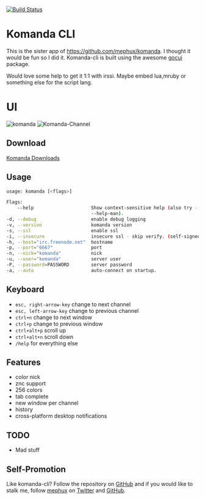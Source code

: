 [![Build Status](http://komanda.io:8080/api/badges/mephux/komanda-cli/status.svg)](http://komanda.io:8080/mephux/komanda-cli)

# Komanda CLI

This is the sister app of https://github.com/mephux/komanda. 
I thought it would be fun so I did it. Komanda-cli is built using the awesome [gocui](https://github.com/jroimartin/gocui) package.

Would love some help to get it 1:1 with irssi. 
Maybe embed lua,mruby or something else for the script lang.

# UI

![komanda](http://i.imgur.com/UbBYVRq.png)
![Komanda-Channel](http://i.imgur.com/4vjrNxg.png)

## Download

  [Komanda Downloads](https://github.com/mephux/komanda-cli/releases)

## Usage

  ```bash
usage: komanda [<flags>]

Flags:
      --help                     Show context-sensitive help (also try --help-long and
                                 --help-man).
  -d, --debug                    enable debug logging
  -v, --version                  komanda version
  -s, --ssl                      enable ssl
  -i, --insecure                 insecure ssl - skip verify. (self-signed certs)
  -h, --host="irc.freenode.net"  hostname
  -p, --port="6667"              port
  -n, --nick="komanda"           nick
  -u, --user="komanda"           server user
  -P, --password=PASSWORD        server password
  -a, --auto                     auto-connect on startup.
  ```

## Keyboard

  * `esc, right-arrow-key` change to next channel
  * `esc, left-arrow-key` change to previous channel
  * `ctrl+n` change to next window
  * `ctrl+p` change to previous window
  * `ctrl+alt+p` scroll up
  * `ctrl+alt+n` scroll down
  * `/help` for everything else

## Features

  * color nick
  * znc support
  * 256 colors
  * tab complete
  * new window per channel
  * history
  * cross-platform desktop notifications

## TODO

  * Mad stuff

## Self-Promotion

Like komanda-cli? Follow the repository on
[GitHub](https://github.com/mephux/komanda-cli) and if
you would like to stalk me, follow [mephux](http://dweb.io/) on
[Twitter](http://twitter.com/mephux) and
[GitHub](https://github.com/mephux).
